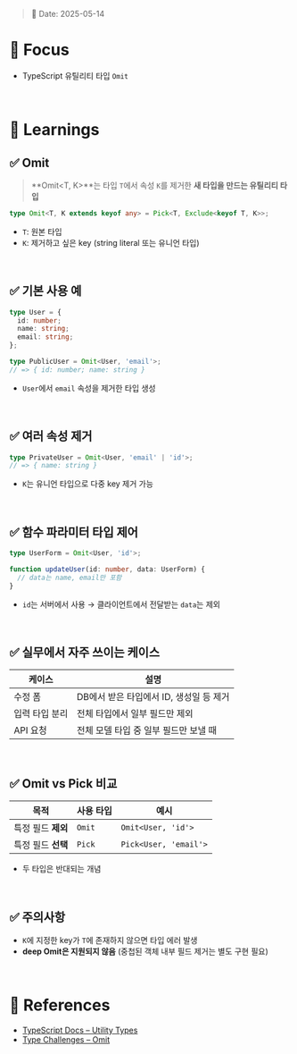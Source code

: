 > 📅 Date: 2025-05-14

# 📌 Focus  
- TypeScript 유틸리티 타입 `Omit`

<br />

# 📝 Learnings

## ✅ Omit

> **Omit<T, K>**는 타입 `T`에서 속성 `K`를 제거한 **새 타입을 만드는 유틸리티 타입**

```ts
type Omit<T, K extends keyof any> = Pick<T, Exclude<keyof T, K>>;
```

- `T`: 원본 타입
- `K`: 제거하고 싶은 key (string literal 또는 유니언 타입)

<br />

## ✅ 기본 사용 예

```ts
type User = {
  id: number;
  name: string;
  email: string;
};

type PublicUser = Omit<User, 'email'>;
// => { id: number; name: string }
```

- `User`에서 `email` 속성을 제거한 타입 생성

<br />

## ✅ 여러 속성 제거

```ts
type PrivateUser = Omit<User, 'email' | 'id'>;
// => { name: string }
```

- `K`는 유니언 타입으로 다중 key 제거 가능

<br />

## ✅ 함수 파라미터 타입 제어

```ts
type UserForm = Omit<User, 'id'>;

function updateUser(id: number, data: UserForm) {
  // data는 name, email만 포함
}
```

- `id`는 서버에서 사용 → 클라이언트에서 전달받는 `data`는 제외

<br />

## ✅ 실무에서 자주 쓰이는 케이스

| 케이스 | 설명 |
|--------|------|
| 수정 폼 | DB에서 받은 타입에서 ID, 생성일 등 제거 |
| 입력 타입 분리 | 전체 타입에서 일부 필드만 제외 |
| API 요청 | 전체 모델 타입 중 일부 필드만 보낼 때 |

<br />

## ✅ Omit vs Pick 비교

| 목적 | 사용 타입 | 예시 |
|------|-----------|------|
| 특정 필드 **제외** | `Omit` | `Omit<User, 'id'>` |
| 특정 필드 **선택** | `Pick` | `Pick<User, 'email'>` |

- 두 타입은 반대되는 개념

<br />

## ✅ 주의사항

- `K`에 지정한 key가 `T`에 존재하지 않으면 타입 에러 발생
- **deep Omit은 지원되지 않음** (중첩된 객체 내부 필드 제거는 별도 구현 필요)

<br />

# 🔗 References

- [TypeScript Docs – Utility Types](https://www.typescriptlang.org/docs/handbook/utility-types.html#omittype-keys)
- [Type Challenges – Omit](https://github.com/type-challenges/type-challenges)
